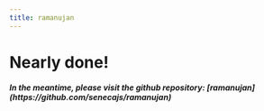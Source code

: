 ```yaml
---
title: ramanujan
---
```


<div class="container">
  
# Nearly done!

<h5> In the meantime, please visit the github repository: [ramanujan](https://github.com/senecajs/ramanujan)
</h5>

</div>
